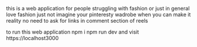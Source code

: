 this is a web application for people struggling with fashion or just in general love fashion 
just not imagine your pinteresty wadrobe when you can make it reality no need to ask for links in comment section of reels 


to run this web application  npm i 
npm run dev 
and visit https://localhost3000
